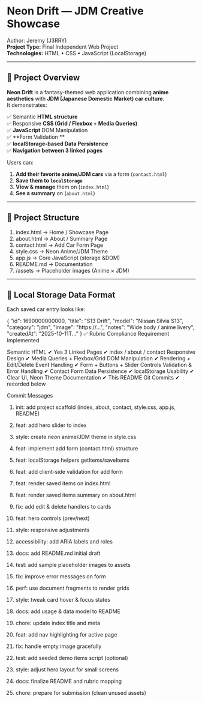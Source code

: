 # Neon Drift — JDM Creative Showcase

Author: Jeremy (J3RRY)  
**Project Type:** Final Independent Web Project  
**Technologies:** HTML • CSS • JavaScript (LocalStorage)

---

## 🚗 Project Overview

**Neon Drift** is a fantasy-themed web application combining **anime aesthetics** with **JDM (Japanese Domestic Market) car culture**.  
It demonstrates:

✅ Semantic **HTML structure**  
✅ Responsive **CSS (Grid / Flexbox + Media Queries)**  
✅ **JavaScript** DOM Manipulation  
✅ **Form Validation **  
✅ **localStorage-based Data Persistence**  
✅ **Navigation between 3 linked pages**

Users can:

1. **Add their favorite anime/JDM cars** via a form (`contact.html`)
2. **Save them to `localStorage`**
3. **View & manage** them on (`index.html`)
4. **See a summary** on (`about.html`)

---

## 📂 Project Structure

1. index.html → Home / Showcase Page
2. about.html → About / Summary Page
3. contact.html → Add Car Form Page
4. style.css → Neon Anime/JDM Theme
5. app.js → Core JavaScript  (storage &DOM)
6. README.md → Documentation
7. /assets → Placeholder images (Anime × JDM)

---

## 💾 Local Storage Data Format

Each saved car entry looks like:

{
  "id": 1690000000000,
  "title": "S13 Drift",
  "model": "Nissan Silvia S13",
  "category": "jdm",
  "image": "https://...",
  "notes": "Wide body / anime livery",
  "createdAt": "2025-10-11T..."
}
✅ Rubric Compliance
Requirement	Implemented

Semantic HTML	            ✔ Yes
3 Linked Pages   	        ✔ index / about / contact
Responsive Design	        ✔ Media Queries + Flexbox/Grid
DOM Manipulation	        ✔ Rendering + Edit/Delete
Event Handling	            ✔ Form + Buttons + Slider Controls
Validation & Error Handling	✔ Contact Form
Data Persistence	        ✔ localStorage
Usability	                ✔ Clear UI, Neon Theme
Documentation	            ✔ This README
Git Commits	                ✔ recorded below

Commit Messages

1. init: add project scaffold (index, about, contact, style.css, app.js, README)

2. feat: add hero slider to index

3. style: create neon anime/JDM theme in style.css

4. feat: implement add form (contact.html) structure

5. feat: localStorage helpers getItems/saveItems

6. feat: add client-side validation for add form

7. feat: render saved items on index.html

8. feat: render saved items summary on about.html

9. fix: add edit & delete handlers to cards

10. feat: hero controls (prev/next)

11. style: responsive adjustments

12. accessibility: add ARIA labels and roles

13. docs: add README.md initial draft

14. test: add sample placeholder images to assets

15. fix: improve error messages on form

16. perf: use document fragments to render grids

17. style: tweak card hover & focus states

18. docs: add usage & data model to README

19. chore: update index title and meta

20. feat: add nav highlighting for active page

21. fix: handle empty image gracefully

22. test: add seeded demo items script (optional)

23. style: adjust hero layout for small screens

24. docs: finalize README and rubric mapping


25. chore: prepare for submission (clean unused assets)


